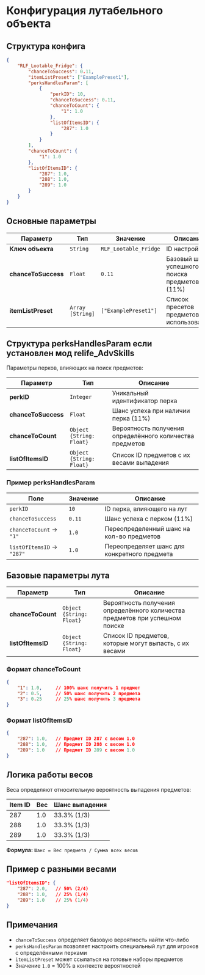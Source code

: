 # Конфигурация лутабельного объекта

## Структура конфига

```json
{
    "RLF_Lootable_Fridge": {
        "chanceToSuccess": 0.11,
        "itemListPreset": ["ExamplePreset1"],
        "perksHandlesParam": [
            {
                "perkID": 10,
                "chanceToSuccess": 0.11,
                "chanceToCount": {
                    "1": 1.0
                },
                "listOfItemsID": {
                    "287": 1.0
                }
            }
        ],
        "chanceToCount": {
            "1": 1.0
        },
        "listOfItemsID": {
            "287": 1.0,
            "288": 1.0,
            "289": 1.0
        }
    }
}
```

## Основные параметры

| Параметр | Тип | Значение | Описание |
|----------|-----|----------|----------|
| **Ключ объекта** | `String` | `RLF_Lootable_Fridge` | ID настройки |
| **chanceToSuccess** | `Float` | `0.11` | Базовый шанс успешного поиска предметов (11%) |
| **itemListPreset** | `Array [String]` | `["ExamplePreset1"]` | Список пресетов предметов для использования |

## Структура perksHandlesParam если установлен мод relife_AdvSkills

Параметры перков, влияющих на поиск предметов:

| Параметр | Тип | Описание |
|----------|-----|----------|
| **perkID** | `Integer` | Уникальный идентификатор перка |
| **chanceToSuccess** | `Float` | Шанс успеха при наличии перка (11%) |
| **chanceToCount** | `Object {String: Float}` | Вероятность получения определённого количества предметов |
| **listOfItemsID** | `Object {String: Float}` | Список ID предметов с их весами выпадения |

### Пример perksHandlesParam

| Поле | Значение | Описание |
|------|----------|----------|
| `perkID` | `10` | ID перка, влияющего на лут |
| `chanceToSuccess` | `0.11` | Шанс успеха с перком (11%) |
| `chanceToCount` → `"1"` | `1.0` | Переопределенный шанс на кол-во предметов |
| `listOfItemsID` → `"287"` | `1.0` | Переопределяет шанс для конкретного предмета |

## Базовые параметры лута

| Параметр | Тип | Описание |
|----------|-----|----------|
| **chanceToCount** | `Object {String: Float}` | Вероятность получения определённого количества предметов при успешном поиске |
| **listOfItemsID** | `Object {String: Float}` | Список ID предметов, которые могут выпасть, с их весами |

### Формат chanceToCount

```json
{
    "1": 1.0,     // 100% шанс получить 1 предмет
    "2": 0.5,     // 50% шанс получить 2 предмета
    "3": 0.25     // 25% шанс получить 3 предмета
}
```

### Формат listOfItemsID

```json
{
    "287": 1.0,   // Предмет ID 287 с весом 1.0
    "288": 1.0,   // Предмет ID 288 с весом 1.0
    "289": 1.0    // Предмет ID 289 с весом 1.0
}
```

## Логика работы весов

Веса определяют относительную вероятность выпадения предметов:

| Item ID | Вес | Шанс выпадения |
|---------|-----|----------------|
| 287 | 1.0 | 33.3% (1/3) |
| 288 | 1.0 | 33.3% (1/3) |
| 289 | 1.0 | 33.3% (1/3) |

**Формула:** `Шанс = Вес предмета / Сумма всех весов`

## Пример с разными весами

```json
"listOfItemsID": {
    "287": 2.0,   // 50% (2/4)
    "288": 1.0,   // 25% (1/4)
    "289": 1.0    // 25% (1/4)
}
```

## Примечания

- `chanceToSuccess` определяет базовую вероятность найти что-либо
- `perksHandlesParam` позволяет настроить специальный лут для игроков с определёнными перками
- `itemListPreset` может ссылаться на готовые наборы предметов
- Значение `1.0` = 100% в контексте вероятностей
